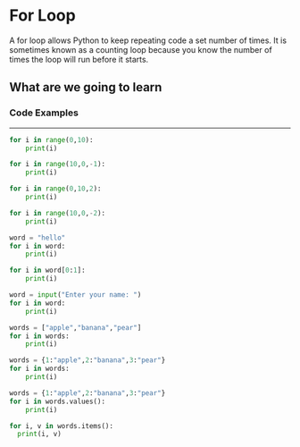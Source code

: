 # For Loop
A for loop allows Python to keep repeating code a set number of times. It is sometimes known as a counting loop because you know the number of times the loop will run before it starts.

## What are we going to learn

### Code Examples
---
```python
for i in range(0,10):
    print(i)
```
```python
for i in range(10,0,-1):
    print(i)
```
```python
for i in range(0,10,2):
    print(i)
```
```python
for i in range(10,0,-2):
    print(i)
```
```python
word = "hello"
for i in word:
    print(i)
```
```python
for i in word[0:1]:
    print(i)
```
```python
word = input("Enter your name: ")
for i in word:
    print(i)
```
```python
words = ["apple","banana","pear"]
for i in words:
    print(i)
```
```python
words = {1:"apple",2:"banana",3:"pear"}
for i in words:
    print(i)
```
```python
words = {1:"apple",2:"banana",3:"pear"}
for i in words.values():
    print(i)
```
```python
for i, v in words.items():
  print(i, v)
```